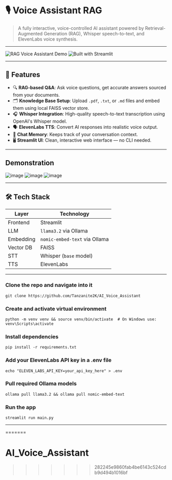 # 🎙️ Voice Assistant RAG

> A fully interactive, voice-controlled AI assistant powered by Retrieval-Augmented Generation (RAG), Whisper speech-to-text, and ElevenLabs voice synthesis.

---

![RAG Voice Assistant Demo](https://img.shields.io/badge/LLM-Ollama-blue?style=flat-square)
![Built with Streamlit](https://img.shields.io/badge/Frontend-Streamlit-orange?style=flat-square)

---

## 🚀 Features

- 🔍 **RAG-based Q&A**: Ask voice questions, get accurate answers sourced from your documents.
- 🗂️ **Knowledge Base Setup**: Upload `.pdf`, `.txt`, or `.md` files and embed them using local FAISS vector store.
- 🎧 **Whisper Integration**: High-quality speech-to-text transcription using OpenAI's Whisper model.
- 🗣️ **ElevenLabs TTS**: Convert AI responses into realistic voice output.
- 🧠 **Chat Memory**: Keeps track of your conversation context.
- 🖥️ **Streamlit UI**: Clean, interactive web interface — no CLI needed.

---
## Demonstration
![image](https://github.com/user-attachments/assets/0ed75a54-c751-47e4-a2c0-1fe5d637c44f)
![image](https://github.com/user-attachments/assets/d45c4579-5b77-4006-b72a-e395d867b9f7)
![image](https://github.com/user-attachments/assets/6461935d-8896-40f8-ae73-4f89787dac94)


---
## 🛠️ Tech Stack

| Layer       | Technology             |
|------------|-------------------------|
| Frontend   | Streamlit               |
| LLM        | `llama3.2` via Ollama |
| Embedding  | `nomic-embed-text` via Ollama |
| Vector DB  | FAISS                   |
| STT        | Whisper (`base` model)  |
| TTS        | ElevenLabs              |

---

### Clone the repo and navigate into it
```git clone https://github.com/Tanzanite2K/AI_Voice_Assistant```

### Create and activate virtual environment
```python -m venv venv && source venv/bin/activate  # On Windows use: venv\Scripts\activate```

### Install dependencies
```pip install -r requirements.txt```

### Add your ElevenLabs API key in a .env file
```echo "ELEVEN_LABS_API_KEY=your_api_key_here" > .env```

### Pull required Ollama models
```ollama pull llama3.2 && ollama pull nomic-embed-text```

### Run the app
```streamlit run main.py```

---
=======
# AI_Voice_Assistant
>>>>>>> 282245e9860fab4be6143c524cdb9d494b1016bf
